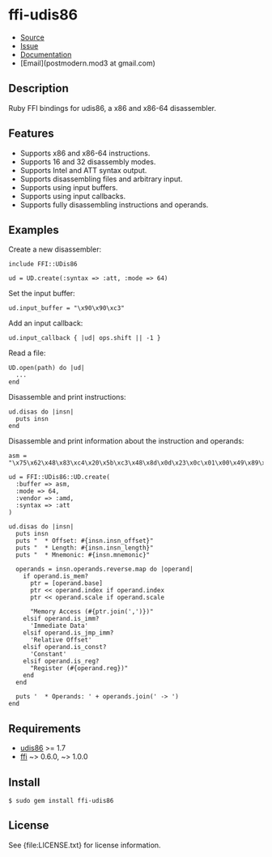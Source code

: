 # ffi-udis86

* [Source](http://github.com/sophsec/ffi-udis86/)
* [Issue](http://github.com/sophsec/ffi-udis86/)
* [Documentation](http://rubydoc.info/gems/ffi-udis86/)
* [Email](postmodern.mod3 at gmail.com)

## Description

Ruby FFI bindings for udis86, a x86 and x86-64 disassembler.

## Features

* Supports x86 and x86-64 instructions.
* Supports 16 and 32 disassembly modes.
* Supports Intel and ATT syntax output.
* Supports disassembling files and arbitrary input.
* Supports using input buffers.
* Supports using input callbacks.
* Supports fully disassembling instructions and operands.

## Examples

Create a new disassembler:

    include FFI::UDis86
    
    ud = UD.create(:syntax => :att, :mode => 64)

Set the input buffer:

    ud.input_buffer = "\x90\x90\xc3"

Add an input callback:

    ud.input_callback { |ud| ops.shift || -1 }

Read a file:

    UD.open(path) do |ud|
      ...
    end

Disassemble and print instructions:

    ud.disas do |insn|
      puts insn
    end

Disassemble and print information about the instruction and operands:

    asm = "\x75\x62\x48\x83\xc4\x20\x5b\xc3\x48\x8d\x0d\x23\x0c\x01\x00\x49\x89\xf0"
    
    ud = FFI::UDis86::UD.create(
      :buffer => asm,
      :mode => 64,
      :vendor => :amd,
      :syntax => :att
    )
    
    ud.disas do |insn|
      puts insn
      puts "  * Offset: #{insn.insn_offset}"
      puts "  * Length: #{insn.insn_length}"
      puts "  * Mnemonic: #{insn.mnemonic}"
    
      operands = insn.operands.reverse.map do |operand|
        if operand.is_mem?
          ptr = [operand.base]
          ptr << operand.index if operand.index
          ptr << operand.scale if operand.scale
    
          "Memory Access (#{ptr.join(',')})"
        elsif operand.is_imm?
          'Immediate Data'
        elsif operand.is_jmp_imm?
          'Relative Offset'
        elsif operand.is_const?
          'Constant'
        elsif operand.is_reg?
          "Register (#{operand.reg})"
        end
      end
    
      puts '  * Operands: ' + operands.join(' -> ')
    end

## Requirements

* [udis86](http://udis86.sourceforge.net/) >= 1.7
* [ffi](http://github.com/ffi/ffi) ~> 0.6.0, ~> 1.0.0

## Install

    $ sudo gem install ffi-udis86

## License

See {file:LICENSE.txt} for license information.
